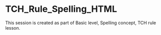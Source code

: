 # TCH_Rule_Spelling_HTML
 This session is created as part of Basic level, Spelling concept, TCH rule lesson.
